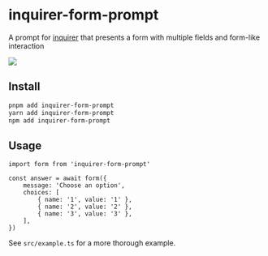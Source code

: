 # inquirer-form-prompt

A prompt for [inquirer](https://github.com/SBoudrias/Inquirer.js) that presents a form with multiple fields and form-like interaction

![](https://github.com/user-attachments/assets/a77b4eaa-f1a1-4a89-83ab-30ecea57110e)

## Install

```sh
pnpm add inquirer-form-prompt
yarn add inquirer-form-prompt
npm add inquirer-form-prompt
```

## Usage

```tsx
import form from 'inquirer-form-prompt'

const answer = await form({
    message: 'Choose an option',
    choices: [
        { name: '1', value: '1' },
        { name: '2', value: '2' },
        { name: '3', value: '3' },
    ],
})
```

See `src/example.ts` for a more thorough example.
